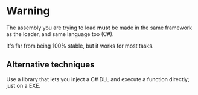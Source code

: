 # Warning
The assembly you are trying to load **must** be made in the same framework as the loader, and same language too (C#).

It's far from being 100% stable, but it works for most tasks.
## Alternative techniques
Use a library that lets you inject a C# DLL and execute a function directly; just on a EXE.
